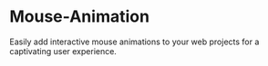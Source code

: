 # Mouse-Animation
Easily add interactive mouse animations to your web projects for a captivating user experience.
